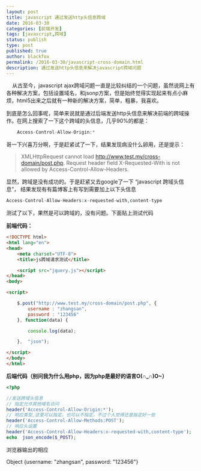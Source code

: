 ```yaml
---
layout: post
title: javascript 通过发送http头信息跨域
date: 2016-03-30
categories: [前端开发]
tags: [javascript,跨域]
status: publish
type: post
published: true
author: blackfox
permalink: /2016-03-30/javascript-cross-domain.html
description: 通过发送http头信息来解决javascript跨域问题
---
```


&nbsp;&nbsp;&nbsp;&nbsp;从古至今，javascript ajax跨域问题一直是比较纠结的一个问题，虽然说网上有各种解决方案，包括设置域名，和jsonp方案，但是始终觉得实现起来有点小麻烦，html5出来之后就有一种新的解决方案，简单，粗暴，我喜欢。

到底是怎么回事呢，简单来说就是通过后端发送http头信息来解决前端的跨域操作。在网上搜索了一下这个跨域的头信息，几乎90%的都是：

```php
	Access-Control-Allow-Origin:*
```

哥一下兴喜万分啊，于是赶紧试了一下，结果发现病没什么卵用，还是提示：

> XMLHttpRequest cannot load http://www.test.my/cross-domain/post.php. Request header field X-Requested-With is not allowed by Access-Control-Allow-Headers.

显然，跨域是没有成功的。于是赶紧又去google了一下 “javascript 跨域头信息”， 结果发现有有篇博客上有写到需要加上以下头信息

```php
Access-Control-Allow-Headers:x-requested-with,content-type
```

测试了以下，果然是可以跨域的，没有问题。下面贴上测试代码

<strong>前端代码：</strong>

```html
<!DOCTYPE html>
<html lang="en">
<head>
	<meta charset="UTF-8">
	<title>js跨域请求测试</title>

	<script src="jquery.js"></script>
</head>
<body>

<script>

	$.post("http://www.test.my/cross-domain/post.php", {
		username : "zhangsan",
		password : "123456"
	}, function(data) {

		console.log(data);

	},  "json");

</script>
</body>
</html>

```

<strong>后端代码（别问我为什么用php，因为php是最好的语言O(∩_∩)O~）</strong>

```php
<?php

//发送跨域头信息
// 指定允许其他域名访问
header('Access-Control-Allow-Origin:*');
// 响应类型,这里可以指定，也可以不指定，不过个人觉得还是指定好一些
header('Access-Control-Allow-Methods:POST');
// 响应头设置
header('Access-Control-Allow-Headers:x-requested-with,content-type');
echo  json_encode($_POST);

```

浏览器输出的相应

Object {username: "zhangsan", password: "123456"}
